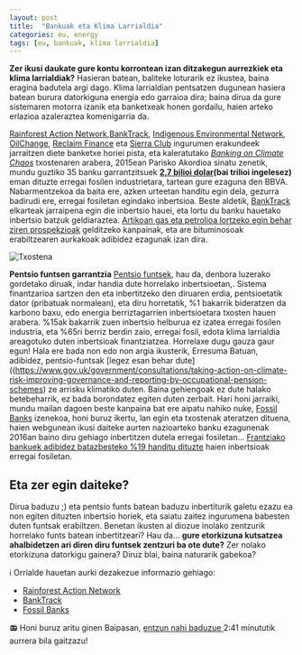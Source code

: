 ```yaml
---
layout: post
title:  "Bankuak eta Klima Larrialdia"
categories: eu, energy
tags: [eu, bankuak, klima larrialdia]
---
```

**Zer ikusi daukate gure kontu korrontean izan ditzakegun aurrezkiek eta klima larrialdiak?**
Hasieran batean, baliteke loturarik ez ikustea, baina eragina badutela argi dago. Klima larrialdian pentsatzen dugunean hasiera batean burura datorkiguna  energia edo garraioa dira; baina dirua da gure sistemaren motorra izanik eta banketxeak honen gordailu, haien arteko erlazioa azaleraztea komenigarria da. 

[Rainforest Action Network](https://www.ran.org/),[BankTrack](https://www.banktrack.org/), [Indigenous Environmental Network](https://www.ienearth.org/), [OilChange](http://oilchangeusa.org/), [Reclaim Finance](https://reclaimfinance.org/) eta [Sierra Club](https://www.sierraclub.org/) ingurumen erakundeek jarraitzen diete banketxe horiei pista, eta kaleratutako [*Banking on Climate Chaos*](https://www.ran.org/bankingonclimatechaos2021/) txostenaren arabera, 2015ean Parisko Akordioa sinatu zenetik, mundu guztiko 35 banku garrantzitsuek **[2,7 bilioi dolar](https://www.ran.org/bankingonclimatechange2020/)(bai trilioi ingelesez)** eman dituzte erregai fosilen industrietara, tartean gure ezaguna den BBVA.
Nabarmentzekoa da baita ere, azken urteetan handitu egin dela,  gezurra badirudi ere, erregai fosiletan egindako inbertsioa. 
Beste aldetik, [BankTrack](https://www.banktrack.org/) elkarteak jarraipena egin die inbertsio hauei, eta lortu du banku hauetako inbertsio batzuk geldiaraztea. [Artikoan gas eta petrolioa lortzeko egin behar ziren prospekzioak](https://www.banktrack.org/campaign/banks_climate_and_energy) gelditzeko kanpainak, eta are bituminosoak erabiltzearen aurkakoak adibidez ezagunak izan dira. 

![Txostena](https://www.ran.org/wp-content/themes/ran-2020/inc/assets/images/bcc2021/BOCC2021_cover.jpg)

**Pentsio funtsen garrantzia**
[Pentsio funtsek](https://eu.wikipedia.org/wiki/Pentsio_funts), hau da, denbora luzerako gordetako diruak, indar handia dute horrelako inbertsioetan,. Sistema finantzarioa sartzen den eta inbertitzeko den diruaren erdia, pentsioetatik dator (pribatuak normalean), eta diru horretatik, %1 bakarrik bideratzen da karbono baxu, edo energia berriztagarrien inbertsioetara txosten hauen arabera. 
%15ak bakarrik zuen inbertsio helburua ez izatea erregai fosilen industria, eta %65ri berriz berdin zaio, erregai fosil, edota klima larrialdia areagotuko duten inbertsioak finantziatzea. Horrelaxe dugu gauza gaur egun! Hala ere bada non edo non argia ikusterik,  Erresuma Batuan, adibidez, pentsio-funtsak [legez esan behar dute]((https://www.gov.uk/government/consultations/taking-action-on-climate-risk-improving-governance-and-reporting-by-occupational-pension-schemes) ze arrisku klimatiko duten. Baina gehiengoak ez dute halako betebeharrik, ez bada borondatez egiten duten zerbait. 
Hari honi jarraiki, mundu mailan dagoen beste kanpaina bat ere aipatu nahiko nuke, [Fossil Banks](https://www.fossilbanks.org) izenekoa, honi buruz ikertu, lan egin eta txostenak ateratzen dituena, haien webgunean ikusi daiteke aurten nazioarteko banku ezagunenak 2016an baino diru gehiago inbertitzen dutela erregai fosiletan... [Frantziako bankuek adibidez batazbesteko %19 handitu dituzte](https://www.liberation.fr/environnement/climat/climat-les-banques-francaises-championnes-europeennes-du-financement-des-energies-fossiles-en-2020-20210324_BKBJ76DAGFA7DAWZQNXEX5XZOU/) haien inbertsioak erregai fosiletan.

## Eta zer egin daiteke? 
Dirua baduzu ;) eta pentsio funts batean baduzu inbertiturik galetu ezazu ea non egiten dituzten inbertsio horiek, eta saiatu zaitez ingurumena babesten duten funtsak erabiltzen. 
Benetan ikusten al diozue inolako zentzurik horrelako funts batean inbertitzeari? Hau da... **gure etorkizuna kutsatzea ahalbidetzen ari diren diru funtsek zentzuri ba ote dute?** Zer nolako etorkizuna datorkigu gainera? Diruz blai, baina naturarik gabekoa? 

ℹ️ Orrialde hauetan aurki dezakezue informazio gehiago: 
- [Rainforest Action Network](https://www.ran.org/)
- [BankTrack](https://www.banktrack.org/)
- [Fossil Banks](https://www.fossilbanks.org)

📻 Honi buruz aritu ginen Baipasan, [entzun nahi baduzue ](https://euskalpmdeus-vh.akamaihd.net/multimedia/audios/2021/02/08/2725068/20210208_19083401_0013415955_002_001_BAIPASA__202.mp3) 2:41 minututik aurrera bila gaitzazu!


